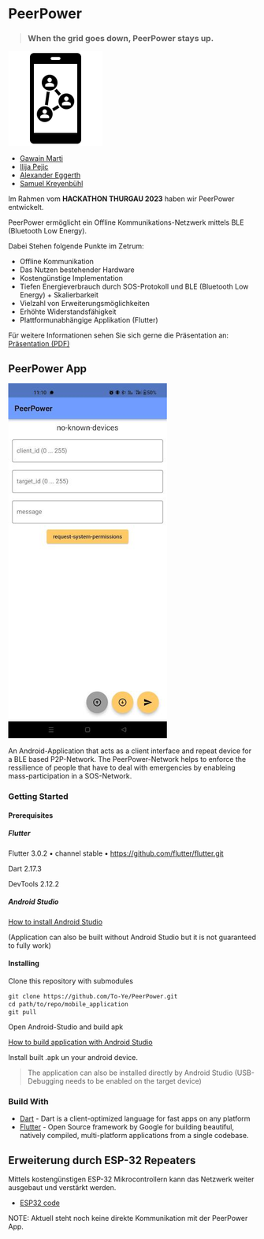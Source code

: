 # PeerPower
> ### When the grid goes down, PeerPower stays up.

![AppIcon-PeerPower](Resources/AppIcon.svg)

- [Gawain Marti](https://github.com/Cryptric)
- [Ilija Pejic](https://github.com/To-Ye)
- [Alexander Eggerth](https://github.com/AlexTheTallCoder)
- [Samuel Kreyenbühl](https://github.com/SamKry)

Im Rahmen vom **HACKATHON THURGAU 2023** haben wir PeerPower entwickelt.

PeerPower ermöglicht ein Offline Kommunikations-Netzwerk mittels BLE (Bluetooth Low Energy). 

Dabei Stehen folgende Punkte im Zetrum:

+ Offline Kommunikation
+ Das Nutzen bestehender Hardware
+ Kostengünstige Implementation
+ Tiefen Energieverbrauch durch SOS-Protokoll und BLE (Bluetooth Low Energy) + Skalierbarkeit
+ Vielzahl von Erweiterungsmöglichkeiten
+ Erhöhte Widerstandsfähigkeit
+ Plattformunabhängige Applikation (Flutter)

Für weitere Informationen sehen Sie sich gerne die Präsentation an: 
[Präsentation (PDF)](Resources/PeerPower_ppt.pdf)

## PeerPower App

![Screenshot PeerPower-App](Resources/PeerPower-App.jpeg)

An Android-Application that acts as a client interface and repeat device for a BLE based P2P-Network. The PeerPower-Network
helps to enforce the ressilience of people that have to deal with emergencies by enableing mass-participation in a SOS-Network.

### Getting Started
#### Prerequisites
##### Flutter
Flutter 3.0.2 • channel stable • https://github.com/flutter/flutter.git

Dart 2.17.3

DevTools 2.12.2
##### Android Studio
[How to install Android Studio](https://developer.android.com/studio/install)


(Application can also be built without Android Studio but it is not guaranteed to fully work)

#### Installing
Clone this repository with submodules
```
git clone https://github.com/To-Ye/PeerPower.git
cd path/to/repo/mobile_application
git pull
```

Open Android-Studio and build apk


[How to build application with Android Studio](https://developer.android.com/studio/run/)

Install built .apk un your android device.

> The application can also be installed directly by Android Studio (USB-Debugging needs to be enabled on the target device)

### Build With
* [Dart](https://dart.dev/) -  Dart is a client-optimized language for fast apps on any platform 
* [Flutter](https://flutter.dev/) - Open Source framework by Google for building beautiful, natively compiled, multi-platform applications from a single codebase.



## Erweiterung durch ESP-32 Repeaters

Mittels kostengünstigen ESP-32 Mikrocontrollern kann das Netzwerk weiter ausgebaut und verstärkt werden.

- [ESP32 code](ESP32/Sandbox) 

NOTE: Aktuell steht noch keine direkte Kommunikation mit der PeerPower App. 